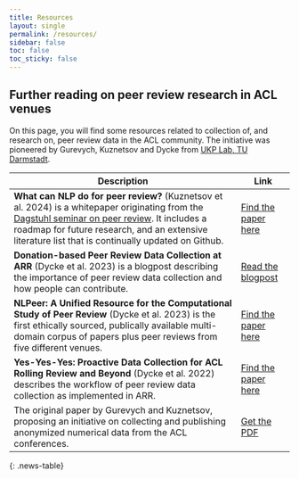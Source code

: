 ```yaml
---
title: Resources
layout: single
permalink: /resources/
sidebar: false
toc: false
toc_sticky: false
---
```


## Further reading on peer review research in ACL venues

On this page, you will find some resources related to collection of, and
research on, peer review data in the ACL community. The initiative was
pioneered by Gurevych, Kuznetsov and Dycke from [UKP Lab, TU Darmstadt](https://www.informatik.tu-darmstadt.de/ukp/ukp_home/index.en.jsp).

<style>
.news-table { font-size: .9em; table-layout: fixed; }
.news-table tr td:nth-child(1) { font-weight: bold; width: 10em; }
</style>

| Description                                                                                                                                                                                                                                                                        | Link                                                                                    |
| ---------------------------------------------------------------------------------------------------------------------------------------------------------------------------------------------------------------------------------------------------------------------------------- | --------------------------------------------------------------------------------------- |
| **What can NLP do for peer review?** (Kuznetsov et al. 2024) is a whitepaper originating from the [Dagstuhl seminar on peer review](https://dagstuhl.de/24052). It includes a roadmap for future research, and an extensive literature list that is continually updated on Github. | [Find the paper here](https://arxiv.org/abs/2405.06563)                                                                           |
| **Donation-based Peer Review Data Collection at ARR** (Dycke et al. 2023) is a blogpost describing the importance of peer review data collection and how people can contribute.                                                                                                    | [Read the blogpost](https://aclrollingreview.org/datacollection)                        |
| **NLPeer: A Unified Resource for the Computational Study of Peer Review** (Dycke et al. 2023) is the first ethically sourced, publically available multi-domain corpus of papers plus peer reviews from five different venues.                                                     | [Find the paper here](https://aclanthology.org/2023.acl-long.277/)                      |
| **Yes-Yes-Yes: Proactive Data Collection for ACL Rolling Review and Beyond** (Dycke et al. 2022) describes the workflow of peer review data collection as implemented in ARR.                                                                                                      | [Find the paper here](https://aclanthology.org/2022.findings-emnlp.23/)                 |
| The original paper by Gurevych and Kuznetsov, proposing an initiative on collecting and publishing anonymized numerical data from the ACL conferences.                                                                                                                             | [Get the PDF](https://aclweb.org/adminwiki/images/b/b1/2._Review_collection_at_ACL.pdf) |

{: .news-table}
